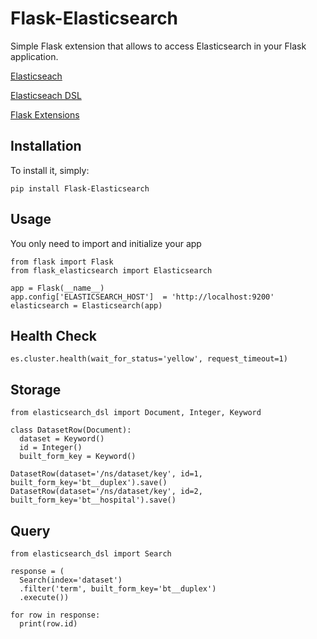Flask-Elasticsearch
=============

Simple Flask extension that allows to access Elasticsearch in your Flask application.

[Elasticseach](https://elasticsearch-py.readthedocs.io)

[Elasticseach DSL](https://elasticsearch-dsl.readthedocs.io)

[Flask Extensions](https://flask.palletsprojects.com/en/1.1.x/extensiondev/)

Installation
------------

To install it, simply:

    pip install Flask-Elasticsearch

Usage
-----

You only need to import and initialize your app

    from flask import Flask
    from flask_elasticsearch import Elasticsearch

    app = Flask(__name__)
    app.config['ELASTICSEARCH_HOST']  = 'http://localhost:9200'
    elasticsearch = Elasticsearch(app)

Health Check
------------

    es.cluster.health(wait_for_status='yellow', request_timeout=1)

Storage
------------

    from elasticsearch_dsl import Document, Integer, Keyword

    class DatasetRow(Document):
      dataset = Keyword()
      id = Integer()
      built_form_key = Keyword()

    DatasetRow(dataset='/ns/dataset/key', id=1, built_form_key='bt__duplex').save()
    DatasetRow(dataset='/ns/dataset/key', id=2, built_form_key='bt__hospital').save()

Query
------------

    from elasticsearch_dsl import Search

    response = (
      Search(index='dataset')
      .filter('term', built_form_key='bt__duplex')
      .execute())

    for row in response:
      print(row.id)

